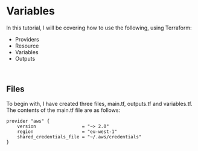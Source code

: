 # Variables
In this tutorial, I will be covering how to use the following, using Terraform:
* Providers
* Resource
* Variables
* Outputs 
<br>

## Files
To begin with, I have created three files, main.tf, outputs.tf and variables.tf. <br>
The contents of the main.tf file are as follows: <br>
```
provider "aws" {
    version                 = "~> 2.0"
    region                  = "eu-west-1"
    shared_credentials_file = "~/.aws/credentials"
}
```
